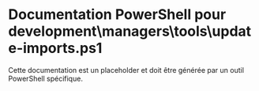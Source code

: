 # Documentation PowerShell pour development\managers\tools\update-imports.ps1

Cette documentation est un placeholder et doit être générée par un outil PowerShell spécifique.
